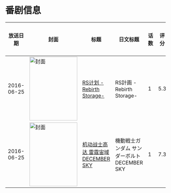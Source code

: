 # 番剧信息

|放送日期|封面|标题|日文标题|话数|评分|评分人数|
|---|---|---|---|---|---|---|
|2016-06-25|<img src="//lain.bgm.tv/pic/cover/c/13/b8/174147_y1rpr.jpg" alt="封面" style="width:150px;height:200px;object-fit:cover;">|[RS计划 -Rebirth Storage-](https://bangumi.tv/subject/174147)|RS計画 -Rebirth Storage-|1|5.3|111人评分|
|2016-06-25|<img src="//lain.bgm.tv/pic/cover/c/a8/94/180172_BZ8nq.jpg" alt="封面" style="width:150px;height:200px;object-fit:cover;">|[机动战士高达 雷霆宙域 DECEMBER SKY](https://bangumi.tv/subject/180172)|機動戦士ガンダム サンダーボルト DECEMBER SKY|1|7.3|473人评分|
